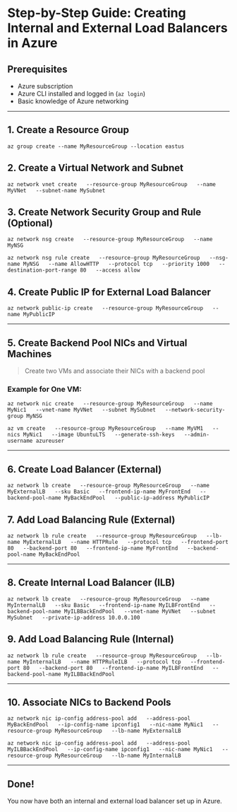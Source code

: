 
# Step-by-Step Guide: Creating Internal and External Load Balancers in Azure

## Prerequisites
- Azure subscription
- Azure CLI installed and logged in (`az login`)
- Basic knowledge of Azure networking

---

## 1. Create a Resource Group
```
az group create --name MyResourceGroup --location eastus
```

## 2. Create a Virtual Network and Subnet
```
az network vnet create   --resource-group MyResourceGroup   --name MyVNet   --subnet-name MySubnet
```

## 3. Create Network Security Group and Rule (Optional)
```
az network nsg create   --resource-group MyResourceGroup   --name MyNSG

az network nsg rule create   --resource-group MyResourceGroup   --nsg-name MyNSG   --name AllowHTTP   --protocol tcp   --priority 1000   --destination-port-range 80   --access allow
```

## 4. Create Public IP for External Load Balancer
```
az network public-ip create   --resource-group MyResourceGroup   --name MyPublicIP
```

---

## 5. Create Backend Pool NICs and Virtual Machines
> Create two VMs and associate their NICs with a backend pool

### Example for One VM:
```
az network nic create   --resource-group MyResourceGroup   --name MyNic1   --vnet-name MyVNet   --subnet MySubnet   --network-security-group MyNSG

az vm create   --resource-group MyResourceGroup   --name MyVM1   --nics MyNic1   --image UbuntuLTS   --generate-ssh-keys   --admin-username azureuser
```

---

## 6. Create Load Balancer (External)
```
az network lb create   --resource-group MyResourceGroup   --name MyExternalLB   --sku Basic   --frontend-ip-name MyFrontEnd   --backend-pool-name MyBackEndPool   --public-ip-address MyPublicIP
```

## 7. Add Load Balancing Rule (External)
```
az network lb rule create   --resource-group MyResourceGroup   --lb-name MyExternalLB   --name HTTPRule   --protocol tcp   --frontend-port 80   --backend-port 80   --frontend-ip-name MyFrontEnd   --backend-pool-name MyBackEndPool
```

---

## 8. Create Internal Load Balancer (ILB)
```
az network lb create   --resource-group MyResourceGroup   --name MyInternalLB   --sku Basic   --frontend-ip-name MyILBFrontEnd   --backend-pool-name MyILBBackEndPool   --vnet-name MyVNet   --subnet MySubnet   --private-ip-address 10.0.0.100
```

## 9. Add Load Balancing Rule (Internal)
```
az network lb rule create   --resource-group MyResourceGroup   --lb-name MyInternalLB   --name HTTPRuleILB   --protocol tcp   --frontend-port 80   --backend-port 80   --frontend-ip-name MyILBFrontEnd   --backend-pool-name MyILBBackEndPool
```

---

## 10. Associate NICs to Backend Pools
```
az network nic ip-config address-pool add   --address-pool MyBackEndPool   --ip-config-name ipconfig1   --nic-name MyNic1   --resource-group MyResourceGroup   --lb-name MyExternalLB

az network nic ip-config address-pool add   --address-pool MyILBBackEndPool   --ip-config-name ipconfig1   --nic-name MyNic1   --resource-group MyResourceGroup   --lb-name MyInternalLB
```

---

## Done!
You now have both an internal and external load balancer set up in Azure.
